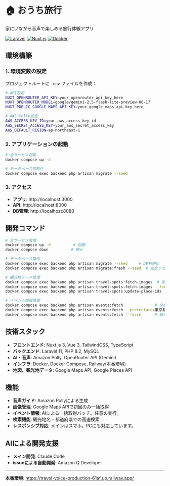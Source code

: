 # 🏠 おうち旅行

家にいながら音声で楽しめる旅行体験アプリ

[![Laravel](https://img.shields.io/badge/Laravel-11.x-red.svg)](https://laravel.com/)
[![Nuxt.js](https://img.shields.io/badge/Nuxt.js-3.x-green.svg)](https://nuxt.com/)
[![Docker](https://img.shields.io/badge/Docker-Ready-blue.svg)](https://www.docker.com/)

## 環境構築

### 1. 環境変数の設定

プロジェクトルートに `.env` ファイルを作成：

```bash
# API設定
NUXT_OPENROUTER_API_KEY=your_openrouter_api_key_here
NUXT_OPENROUTER_MODEL=google/gemini-2.5-flash-lite-preview-06-17
NUXT_PUBLIC_GOOGLE_MAPS_API_KEY=your_google_maps_api_key_here

# AWS Polly設定
AWS_ACCESS_KEY_ID=your_aws_access_key_id
AWS_SECRET_ACCESS_KEY=your_aws_secret_access_key
AWS_DEFAULT_REGION=ap-northeast-1
```

### 2. アプリケーションの起動

```bash
# 全サービス起動
docker compose up -d

# データベース初期化
docker compose exec backend php artisan migrate --seed
```

### 3. アクセス

- **アプリ**: http://localhost:3000
- **API**: http://localhost:8000
- **DB管理**: http://localhost:8080

## 開発コマンド

```bash
# 全サービス管理
docker compose up -d          # 起動
docker compose down          # 停止

# データベース操作
docker compose exec backend php artisan migrate --seed     # DB初期化
docker compose exec backend php artisan migrate:fresh --seed  # 完全リセット

# 観光地データ管理
docker compose exec backend php artisan travel-spots:fetch-images  # 画像取得
docker compose exec backend php artisan travel-spots:fetch-images --force  # 全画像強制再取得
docker compose exec backend php artisan travel-spots:update-place-ids  # place_id更新

# イベント情報管理
docker compose exec backend php artisan events:fetch              # 全都道府県のイベント情報取得
docker compose exec backend php artisan events:fetch --prefecture=東京都  # 特定都道府県のみ
docker compose exec backend php artisan events:fetch --force      # 既存データ削除して再取得
```

## 技術スタック

- **フロントエンド**: Nuxt.js 3, Vue 3, TailwindCSS, TypeScript
- **バックエンド**: Laravel 11, PHP 8.2, MySQL
- **AI・音声**: Amazon Polly, OpenRouter API (Gemini)
- **インフラ**: Docker, Docker Compose, Railway(本番環境)
- **地図、観光地データ**: Google Maps API, Google Places API

## 機能

- **音声ガイド**: Amazon Pollyによる生成
- **画像管理**: Google Maps APIで初回のみ一括取得
- **イベント情報**: AIによる一括取得バッチ。任意の実行。
- **検索機能**: 観光地名・都道府県での高速検索
- **レスポンシブ対応**: メインはスマホ。PCにも対応しています。

## AIによる開発支援
- **メイン開発**: Claude Code
- **issueによる自動開発**: Amazon Q Developer

---
**本番環境**: https://travel-voice-production-61af.up.railway.app/